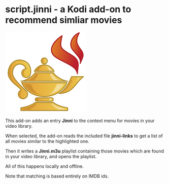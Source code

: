 # script.jinni - a Kodi add-on to recommend simliar movies

![](icon.png)

This add-on adds an entry **Jinni** to the context menu for movies in your video library.

When selected, the add-on reads the included file **jinni-links** to get a list
of all movies similar to the highlighted one.

Then it writes a **Jinni.m3u** playlist containing those movies which are found
in your video library, and opens the playlist.

All of this happens locally and offline.

Note that matching is based entirely on IMDB ids.
